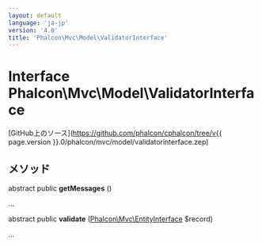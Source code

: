```yaml
---
layout: default
language: 'ja-jp'
version: '4.0'
title: 'Phalcon\Mvc\Model\ValidatorInterface'
---
```


# Interface **Phalcon\Mvc\Model\ValidatorInterface**

[GitHub上のソース](https://github.com/phalcon/cphalcon/tree/v{{ page.version }}.0/phalcon/mvc/model/validatorinterface.zep)

## メソッド

abstract public **getMessages** ()

...

abstract public **validate** ([Phalcon\Mvc\EntityInterface](Phalcon_Mvc_EntityInterface) $record)

...